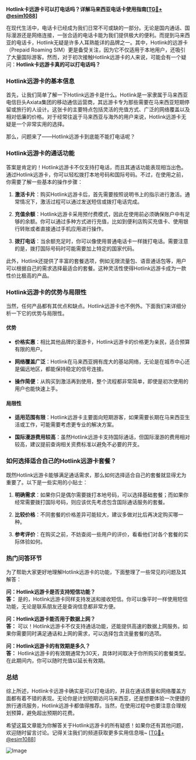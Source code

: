 **Hotlink卡远游卡可以打电话吗？详解马来西亚电话卡使用指南[[TG💪+ @esim1088](https://t.me/s/esim1088)]**

在现代生活中，电话卡已经成为我们日常不可或缺的一部分。无论是国内通话、国际漫游还是网络连接，一张合适的电话卡能为我们提供极大的便利。而提到马来西亚的电话卡，Hotlink无疑是许多人耳熟能详的品牌之一。其中，Hotlink的远游卡（Prepaid Roaming SIM）更是备受关注，因为它不仅适用于本地用户，还吸引了大量国际游客。然而，对于初次接触Hotlink远游卡的人来说，可能会有一个疑问：**Hotlink卡远游卡真的可以打电话吗？**

### Hotlink远游卡的基本信息

首先，让我们简单了解一下Hotlink远游卡是什么。Hotlink是一家隶属于马来西亚电信巨头Axiata集团的移动通信运营商，其远游卡专为那些需要在马来西亚短期停留或旅行的人设计。这张卡的主要特点包括灵活的充值方式、广泛的网络覆盖以及相对低廉的价格。对于经常往返于马来西亚与海外的用户来说，Hotlink远游卡无疑是一个非常实用的选择。

那么，问题来了——Hotlink远游卡到底能不能打电话呢？

### Hotlink远游卡的通话功能

答案是肯定的！Hotlink远游卡不仅支持打电话，而且其通话功能表现相当出色。通过Hotlink远游卡，你可以轻松拨打本地号码和国际号码。不过，在使用之前，你需要了解一些基本的操作步骤：

1. **激活卡片**：购买Hotlink远游卡后，首先需要按照说明书上的指示进行激活。通常情况下，激活过程可以通过发送短信或拨打电话完成。
   
2. **充值余额**：Hotlink远游卡采用预付费模式，因此在使用前必须确保账户中有足够的余额。你可以通过多种方式进行充值，比如到便利店购买充值卡、使用银行转账或者直接通过手机应用进行操作。

3. **拨打电话**：当余额充足时，你可以像使用普通电话卡一样拨打电话。需要注意的是，拨打国际号码时可能需要加上特定的国家代码。

此外，Hotlink还提供了丰富的套餐选项，例如无限流量包、语音通话包等，用户可以根据自己的需求选择最适合的套餐。这种灵活性使得Hotlink远游卡成为一款性价比极高的产品。

### Hotlink远游卡的优势与局限性

当然，任何产品都有其优点和缺点。Hotlink远游卡也不例外。下面我们来详细分析一下它的优势与局限性。

#### 优势

- **价格实惠**：相比其他品牌的漫游卡，Hotlink远游卡的价格更为亲民，适合预算有限的用户。
  
- **网络覆盖广泛**：Hotlink在马来西亚拥有庞大的基站网络，无论是在城市中心还是偏远地区，都能保持稳定的信号连接。

- **操作简便**：从购买到激活再到使用，整个流程都非常简单，即使是初次使用的用户也能快速上手。

#### 局限性

- **适用范围有限**：Hotlink远游卡主要面向短期游客，如果需要长期在马来西亚生活或工作，可能需要考虑更专业的解决方案。

- **国际漫游费用较高**：虽然Hotlink远游卡支持国际通话，但国际漫游的费用相对较高，建议提前查询相关资费标准以避免不必要的开支。

### 如何选择适合自己的Hotlink远游卡套餐？

既然Hotlink远游卡能够满足通话需求，那么如何选择适合自己的套餐就显得尤为重要了。以下是一些实用的小贴士：

1. **明确需求**：如果你只是偶尔需要拨打本地号码，可以选择基础套餐；而如果你经常需要拨打国际号码，则应该优先考虑包含国际通话服务的套餐。

2. **比较价格**：不同套餐的价格差异可能较大，建议多做对比后再决定购买哪一种。

3. **参考评价**：在购买之前，不妨查阅一些用户的评价，看看他们对各个套餐的实际体验如何。

### 热门问答环节

为了帮助大家更好地理解Hotlink远游卡的功能，下面整理了一些常见的问题及其解答：

**问：Hotlink远游卡是否支持短信功能？**  
**答：** 是的，Hotlink远游卡同样支持发送和接收短信。你可以像平时一样使用短信功能，无论是联系朋友还是查询信息都非常方便。

**问：Hotlink远游卡能否用于数据上网？**  
**答：** 可以！Hotlink远游卡不仅支持通话功能，还能提供高速的数据上网服务。如果你需要同时满足通话和上网的需求，可以选择包含流量套餐的选项。

**问：Hotlink远游卡的有效期是多久？**  
**答：** Hotlink远游卡的有效期通常为30天，具体时间取决于你所购买的套餐类型。在此期间内，你可以随时充值以延长有效期。

### 总结

综上所述，Hotlink卡远游卡确实是可以打电话的，并且在通话质量和网络覆盖方面都有着不错的表现。无论你是计划短期访问马来西亚，还是想要体验一次便捷的旅行通讯服务，Hotlink远游卡都值得推荐。当然，在使用过程中也要注意合理规划预算，避免超出预期的花费。

希望这篇文章能为你解答关于Hotlink远游卡的所有疑惑！如果你还有其他问题，欢迎随时留言讨论。记得关注我们的频道获取更多实用信息哦~ [[TG💪+ @esim1088](https://t.me/s/esim1088)]  

![Image](https://i.postimg.cc/4NQfJmqS/Snipaste-2025-05-13-00-14-12.png)